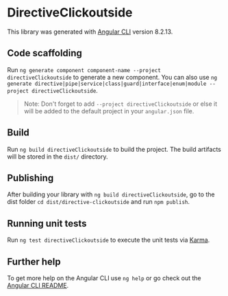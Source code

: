 # DirectiveClickoutside

This library was generated with [Angular CLI](https://github.com/angular/angular-cli) version 8.2.13.

## Code scaffolding

Run `ng generate component component-name --project directiveClickoutside` to generate a new component. You can also use `ng generate directive|pipe|service|class|guard|interface|enum|module --project directiveClickoutside`.
> Note: Don't forget to add `--project directiveClickoutside` or else it will be added to the default project in your `angular.json` file. 

## Build

Run `ng build directiveClickoutside` to build the project. The build artifacts will be stored in the `dist/` directory.

## Publishing

After building your library with `ng build directiveClickoutside`, go to the dist folder `cd dist/directive-clickoutside` and run `npm publish`.

## Running unit tests

Run `ng test directiveClickoutside` to execute the unit tests via [Karma](https://karma-runner.github.io).

## Further help

To get more help on the Angular CLI use `ng help` or go check out the [Angular CLI README](https://github.com/angular/angular-cli/blob/master/README.md).
